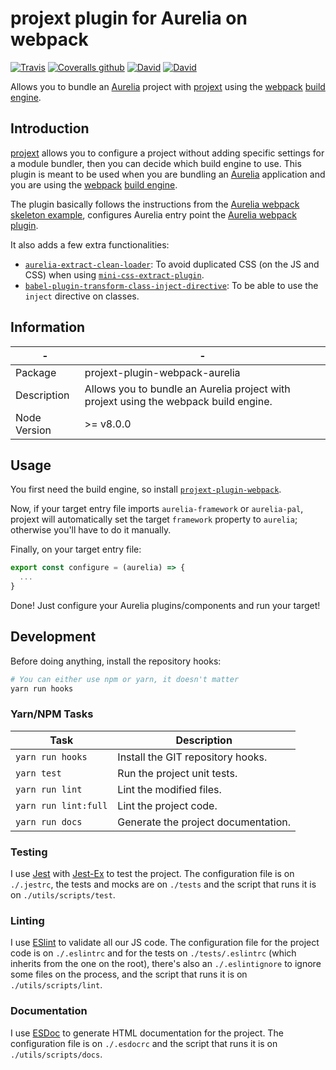 # projext plugin for Aurelia on webpack

[![Travis](https://img.shields.io/travis/homer0/projext-plugin-webpack-aurelia.svg?style=flat-square)](https://travis-ci.org/homer0/projext-plugin-webpack-aurelia)
[![Coveralls github](https://img.shields.io/coveralls/github/homer0/projext-plugin-webpack-aurelia.svg?style=flat-square)](https://coveralls.io/github/homer0/projext-plugin-webpack-aurelia?branch=master)
[![David](https://img.shields.io/david/homer0/projext-plugin-webpack-aurelia.svg?style=flat-square)](https://david-dm.org/homer0/projext-plugin-webpack-aurelia)
[![David](https://img.shields.io/david/dev/homer0/projext-plugin-webpack-aurelia.svg?style=flat-square)](https://david-dm.org/homer0/projext-plugin-webpack-aurelia)

Allows you to bundle an [Aurelia](https://aurelia.io) project with [projext](https://yarnpkg.com/en/package/projext) using the [webpack](https://webpack.js.org) [build engine](https://yarnpkg.com/en/package/projext-plugin-webpack).

## Introduction

[projext](https://yarnpkg.com/en/package/projext) allows you to configure a project without adding specific settings for a module bundler, then you can decide which build engine to use. This plugin is meant to be used when you are bundling an [Aurelia](https://aurelia.io) application and you are using the [webpack](https://webpack.js.org) [build engine](https://yarnpkg.com/en/package/projext-plugin-webpack).

The plugin basically follows the instructions from the [Aurelia webpack skeleton example](https://github.com/aurelia/skeleton-navigation/tree/master/skeleton-esnext-webpack), configures Aurelia entry point the [Aurelia webpack plugin](https://yarnpkg.com/en/package/aurelia-webpack-plugin).

It also adds a few extra functionalities:

- [`aurelia-extract-clean-loader`](https://yarnpkg.com/en/package/aurelia-extract-clean-loader): To avoid duplicated CSS (on the JS and CSS) when using [`mini-css-extract-plugin`](https://yarnpkg.com/en/package/mini-css-extract-plugin).
- [`babel-plugin-transform-class-inject-directive`](https://yarnpkg.com/en/package/babel-plugin-transform-class-inject-directive): To be able to use the `inject` directive on classes.

## Information

| -            | -                                                                                      |
|--------------|----------------------------------------------------------------------------------------|
| Package      | projext-plugin-webpack-aurelia                                                         |
| Description  | Allows you to bundle an Aurelia project with projext using the webpack build engine.   |
| Node Version | >= v8.0.0                                                                              |

## Usage

You first need the build engine, so install [`projext-plugin-webpack`](https://yarnpkg.com/en/package/projext-plugin-webpack).

Now, if your target entry file imports `aurelia-framework` or `aurelia-pal`, projext will automatically set the target `framework` property to `aurelia`; otherwise you'll have to do it manually.

Finally, on your target entry file:

```js
export const configure = (aurelia) => {
  ...
}
```

Done! Just configure your Aurelia plugins/components and run your target!

## Development

Before doing anything, install the repository hooks:

```bash
# You can either use npm or yarn, it doesn't matter
yarn run hooks
```

### Yarn/NPM Tasks

| Task                    | Description                         |
|-------------------------|-------------------------------------|
| `yarn run hooks`        | Install the GIT repository hooks.   |
| `yarn test`             | Run the project unit tests.         |
| `yarn run lint`         | Lint the modified files.            |
| `yarn run lint:full`    | Lint the project code.              |
| `yarn run docs`         | Generate the project documentation. |

### Testing

I use [Jest](https://facebook.github.io/jest/) with [Jest-Ex](https://yarnpkg.com/en/package/jest-ex) to test the project. The configuration file is on `./.jestrc`, the tests and mocks are on `./tests` and the script that runs it is on `./utils/scripts/test`.

### Linting

I use [ESlint](http://eslint.org) to validate all our JS code. The configuration file for the project code is on `./.eslintrc` and for the tests on `./tests/.eslintrc` (which inherits from the one on the root), there's also an `./.eslintignore` to ignore some files on the process, and the script that runs it is on `./utils/scripts/lint`.

### Documentation

I use [ESDoc](http://esdoc.org) to generate HTML documentation for the project. The configuration file is on `./.esdocrc` and the script that runs it is on `./utils/scripts/docs`.
